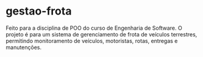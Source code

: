 # gestao-frota
Feito para a disciplina de POO do curso de Engenharia de Software. O projeto é para um sistema de gerenciamento de frota de veículos terrestres, permitindo monitoramento de veículos, motoristas, rotas, entregas e manutenções.
